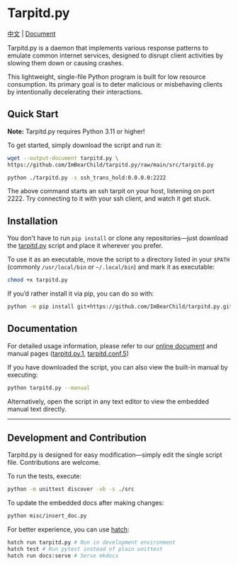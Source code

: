 # Tarpitd.py

[中文](./README.zh.md) | [Document](https://imbearchild.github.io/tarpitd.py)

Tarpitd.py is a daemon that implements various response patterns to emulate common internet services, designed to disrupt client activities by slowing them down or causing crashes. 

This lightweight, single-file Python program is built for low resource consumption. Its primary goal is to deter malicious or misbehaving clients by intentionally decelerating their interactions.

## Quick Start

**Note:** Tarpitd.py requires Python 3.11 or higher!

To get started, simply download the script and run it:

```bash
wget --output-document tarpitd.py \
https://github.com/ImBearChild/tarpitd.py/raw/main/src/tarpitd.py

python ./tarpitd.py -s ssh_trans_hold:0.0.0.0:2222
```

The above command starts an ssh tarpit on your host, listening on port 2222. 
Try connecting to it with your ssh client, and watch it get stuck.

## Installation

You don't have to run `pip install` or clone any repositories—just download the [tarpitd.py](https://github.com/ImBearChild/tarpitd.py/raw/main/src/tarpitd.py) script and place it wherever you prefer.

To use it as an executable, move the script to a directory listed in your `$PATH` (commonly `/usr/local/bin` or `~/.local/bin`) and mark it as executable:

```bash
chmod +x tarpitd.py
```

If you’d rather install it via pip, you can do so with:

```bash
python -m pip install git+https://github.com/ImBearChild/tarpitd.py.git@main
```

## Documentation

For detailed usage information, please refer to our [online document](https://imbearchild.github.io/tarpitd.py) 
and manual pages ([tarpitd.py.1](docs/tarpitd.py.1.md), [tarpitd.conf.5](docs/tarpitd.conf.5.md))

If you have downloaded the script, you can also view the built-in manual by executing:

```bash
python tarpitd.py --manual
```

Alternatively, open the script in any text editor to view the embedded manual text directly.

---

## Development and Contribution

Tarpitd.py is designed for easy modification—simply edit the single script file. Contributions are welcome.

To run the tests, execute:

```bash
python -m unittest discover -vb -s ./src
```

To update the embedded docs after making changes:

```bash
python misc/insert_doc.py
```

For better experience, you can use [hatch](https://hatch.pypa.io/):

```bash
hatch run tarpitd.py # Run in development environment
hatch test # Run pytest instead of plain unittest
hatch run docs:serve # Serve mkdocs
```
